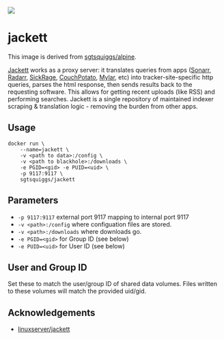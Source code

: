 [![](https://images.microbadger.com/badges/image/sgtsquiggs/jackett.svg)](https://microbadger.com/images/sgtsquiggs/jackett)

# jackett

This image is derived from [sgtsquiggs/alpine](https://hub.docker.com/r/sgtsquiggs/alpine/).

[Jackett](https://github.com/Jackett/Jackett) works as a proxy server: it translates queries from apps ([Sonarr](https://github.com/Sonarr/Sonarr), [Radarr](https://github.com/Radarr/Radarr), [SickRage](https://sickrage.github.io/), [CouchPotato](https://couchpota.to/), [Mylar](https://github.com/evilhero/mylar), etc) into tracker-site-specific http queries, parses the html response, then sends results back to the requesting software. This allows for getting recent uploads (like RSS) and performing searches. Jackett is a single repository of maintained indexer scraping & translation logic - removing the burden from other apps.

## Usage
```
docker run \
    --name=jackett \
    -v <path to data>:/config \
    -v <path to blackhole>:/downloads \
    -e PGID=<gid> -e PUID=<uid> \
    -p 9117:9117 \
    sgtsquiggs/jackett
```

## Parameters
* `-p 9117:9117` external port 9117 mapping to internal port 9117
* `-v <path>:/config` where configuation files are stored.
* `-v <path>:/downloads` where downloads go.
* `-e PGID=<gid>` for Group ID (see below)
* `-e PUID=<uid>` for User ID (see below)

## User and Group ID
Set these to match the user/group ID of shared data volumes. Files written to these volumes will match the
provided uid/gid.

## Acknowledgements

* [linuxserver/jackett](https://github.com/linuxserver/docker-jackett)
